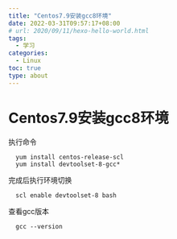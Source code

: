 ```yaml
---
title: "Centos7.9安装gcc8环境"
date: 2022-03-31T09:57:17+08:00
# url: 2020/09/11/hexo-hello-world.html
tags: 
  - 学习
categories:
  - Linux
toc: true
type: about
---
```


# Centos7.9安装gcc8环境

执行命令
```shell
  yum install centos-release-scl
  yum install devtoolset-8-gcc*
```

完成后执行环境切换
```shel
  scl enable devtoolset-8 bash
```

查看gcc版本
```
  gcc --version
```